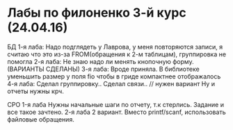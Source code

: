 # Лабы по филоненко 3-й курс (24.04.16)
БД
1-я лаба:
Надо подглядеть у Лаврова, у меня повторяются записи, я считаю что это из-за FROM(обращения к 2-м таблицам), группировка не помогла
2-я лаба:
Не знаю надо ли менять кнопочную форму. (ВАРИАНТЫ СДЕЛАНЫ)
3-я лаба:
Вроде приняла. В библиотеке уменьшить размер у поля fio чтобы в гриде компактнее отображалось
4-я лаба:
Сделал группировку.. Сделал связи.. // нужен вариант
Ну и отчеты нужны крч.

CPO 
1-я лаба
Нужны начальные шаги по отчету, т.к стерлись. 
Задание и все такое зачтено.
2-я лаба
2 вариант. Вместо printf/scanf, использовать файловые обращения.

